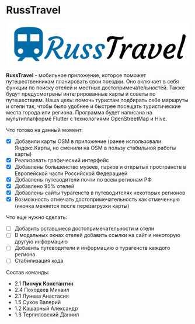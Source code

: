 # RussTravel


![image](/russ_travel/assets/splash1.png)

**RussTravel** - мобильное приложение, которое поможет путешественникам планировать свои поездки. Оно включает в себя функции по поиску отелей и местных достопримечательностей. Также будут предусмотрены интегрированные карты и советы по путешествиям. 
Наша цель: помочь туристам подбирать себе маршруты и отели так, чтобы было удобнее и быстрее посещать туристические места города или региона.
Программа будет написана на мультиплатформе Flutter с технологиями OpenStreetMap и Hive.

Что готово на данный момент:
- [x] Добавили карты OSM в приложение (ранее использовали Яндекс.Карты, но сменили на OSM в пользу стабильной работы карты)
- [x] Реализовать графический интерфейс
- [x] Добавлены большенство музеев, парков и открытых пространств в Европейской части Российской Федерацией
- [x] Добавлены путеводители почти по всем регионам РФ
- [x] Добавлено 95% отелей
- [x] Добавлены сайты турагенств в путеводителях некоторых регионов
- [x] Возможность отмечать достопримечательность как отмеченную (иконка меняется после перезагрузки карты)

Что еще нужно сделать:
- [ ] Добавить оставшиеся достопримечательности и отели
- [ ] В модальных окнах отелей добавить ссылки на сайт и некоторую другую информацию
- [ ] Добавить путеводители и информацию о турагенств каждого региона
- [ ] Стабилизация кода

Состав команды:
- 2.1 **Пинчук Константин**
- 2.4 Походеев Михаил
- 2.1 Лунева Анастасия
- 1.5 Сухов Валерий
- 1.2 Кашарный Александр
- 1.3 Терпиловский Даниил

